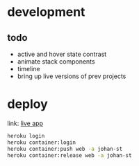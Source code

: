 # development
## todo
- active and hover state contrast
- animate stack components
- timeline
- bring up live versions of prev projects

# deploy
link: [live app](https://johan-st.herokuapp.com/)
```bash
heroku login
heroku container:login
heroku container:push web -a johan-st
heroku container:release web -a johan-st
```
